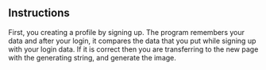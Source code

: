## Instructions
First, you creating a profile by signing up. The program remembers your data and after your login, it compares the data that you put while signing up with your login data. If it is correct then you are transferring to the new page with the generating string, and generate the image. 